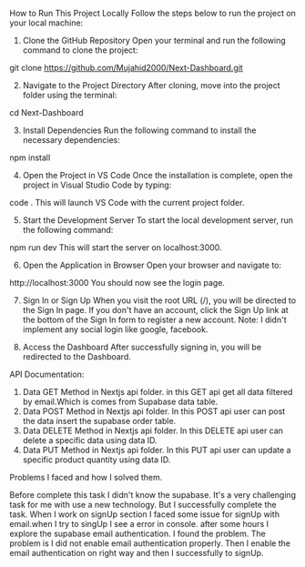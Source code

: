 How to Run This Project Locally
Follow the steps below to run the project on your local machine:

1. Clone the GitHub Repository
Open your terminal and run the following command to clone the project:

git clone https://github.com/Mujahid2000/Next-Dashboard.git

2. Navigate to the Project Directory
After cloning, move into the project folder using the terminal:

cd Next-Dashboard

3. Install Dependencies
Run the following command to install the necessary dependencies:

npm install

4. Open the Project in VS Code
Once the installation is complete, open the project in Visual Studio Code by typing:

code .
This will launch VS Code with the current project folder.

5. Start the Development Server
To start the local development server, run the following command:

npm run dev
This will start the server on localhost:3000.

6. Open the Application in Browser
Open your browser and navigate to:

http://localhost:3000
You should now see the login page.

7. Sign In or Sign Up
When you visit the root URL (/), you will be directed to the Sign In page.
If you don't have an account, click the Sign Up link at the bottom of the Sign In form to register a new account.
Note: I didn't implement any social login like google, facebook.

8. Access the Dashboard
After successfully signing in, you will be redirected to the Dashboard.


API Documentation:
1. Data GET Method in Nextjs api folder. in this GET api get all data filtered by email.Which is comes from Supabase data table.
2. Data POST Method in Nextjs api folder. In this POST api user can post the data insert the supabase order table.
3. Data DELETE Method in Nextjs api folder. In this DELETE api user can delete a specific data using data ID.
4. Data PUT Method in Nextjs api folder. In this PUT api user can update a specific product quantity using data ID. 


Problems I faced and how I solved them.

Before complete this task I didn't know the supabase. It's a very challenging task for me with use a new technology. But I successfully complete the task. When I work on signUp section I faced some issue for signUp with email.when I try to singUp I see a error in console. after some hours I explore the supabase email authentication. I found the problem. The problem is I did not enable email authentication properly. Then I enable the email authentication on right way and then I successfully to signUp.